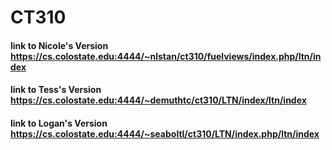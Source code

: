 # CT310

#### link to Nicole's Version https://cs.colostate.edu:4444/~nlstan/ct310/fuelviews/index.php/ltn/index

#### link to Tess's Version https://cs.colostate.edu:4444/~demuthtc/ct310/LTN/index/ltn/index

#### link to Logan's Version https://cs.colostate.edu:4444/~seaboltl/ct310/LTN/index.php/ltn/index
